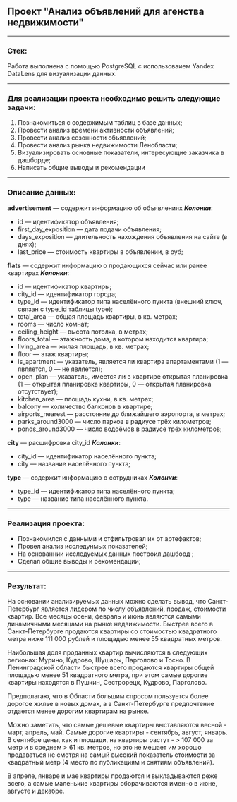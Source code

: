 ## **Проект "Анализ объявлений для агенства недвижимости"**
<hr>

### Стек:
Работа выполнена с помощью PostgreSQL с использоваием Yandex DataLens для визуализации данных.

<hr>

### Для реализации проекта необходимо решить следующие задачи:

1. Познакомиться с содержимым таблиц в базе данных;
2. Провести анализ времени активности объявлений;
3. Провести анализ сезонности объявлений;
4. Провести анализ рынка недвижимости Ленобласти;
5. Визуализировать основные показатели, интересующие заказчика в дашборде;
6. Написать общие выводы и рекомендации

<hr>

### Описание данных:

<strong>advertisement</strong> — содержит информацию об объявлениях
<strong>*Колонки*</strong>:
- id — идентификатор объявления;
- first_day_exposition — дата подачи объявления;
- days_exposition — длительность нахождения объявления на сайте (в днях);
- last_price — стоимость квартиры в объявлении, в руб;

<strong>flats</strong> — содержит информацию о продающихся сейчас или ранее квартирах
<strong>*Колонки*</strong>:
- id — идентификатор квартиры;
- city_id — идентификатор города;
- type_id — идентификатор типа населённого пункта (внешний ключ, связан с type_id таблицы type);
- total_area — общая площадь квартиры, в кв. метрах;
- rooms — число комнат;
- ceiling_height — высота потолка, в метрах;
- floors_total — этажность дома, в котором находится квартира;
- living_area — жилая площадь, в кв. метрах;
- floor — этаж квартиры;
- is_apartment — указатель, является ли квартира апартаментами (1 — является, 0 — не является);
- open_plan — указатель, имеется ли в квартире открытая планировка (1 — открытая планировка квартиры, 0 — открытая планировка отсутствует);
- kitchen_area — площадь кухни, в кв. метрах;
- balcony — количество балконов в квартире;
- airports_nearest — расстояние до ближайшего аэропорта, в метрах;
- parks_around3000 — число парков в радиусе трёх километров;
- ponds_around3000 — число водоёмов в радиусе трёх километров;

<strong>city</strong> — расшифровка city_id
<strong>*Колонки*</strong>:
- city_id — идентификатор населённого пункта;
- city — название населённого пункта;

<strong>type</strong> — содержит информацию о сотрудниках
<strong>*Колонки*</strong>:
- type_id — идентификатор типа населённого пункта;
- type — название типа населённого пункта.


<hr>

### Реализация проекта:
- Познакомился с данными и отфильтровал их от артефактов;
- Провел анализ исследунмых показателей;
- На основаннии исследуемых данных построил дашборд ;
- Сделал общие выводы и рекомендации;

<hr>

### Результат:
На основании анализируемых данных можно сделать вывод, что Санкт-Петербург является лидером по числу объявлений, продаж, стоимости квартир. Все месяцы осени, февраль и июнь являются самыми динамичными месяцами на рынке недвижимости. Быстрее всего в Санкт-Петербурге продаются квартиры со стоимостью квадратного метра ниже 111 000 рублей и площадью менее 55 квадратных метров.

Наибольшая доля проданных квартир вычисляются в следующих регионах: Мурино, Кудрово, Шушары, Парголово и Тосно. В Ленинградской области быстрее всего продаются квартиры общей площадью менее 51 квадратного метра, при этом самые дорогие квартиры находятся в Пушкин, Сестрорецк, Кудрово, Парголово.

Предполагаю, что в Области большим спросом пользуется более дорогое жилье в новых домах, а в Санкт-Петербурге предпочтение отдается менее дорогим квартирам на рынке.
    
Можно заметить, что самые дешевые квартиры выставляются весной - март, апрель, май. Самые дорогие квартиры - сентябрь, август, январь. В сентябре цены, как и площади, на квартиры растут - > 107 000 за метр и в среднем > 61 кв. метров, но это не мешает им хорошо продаваться не смотря на самый высокий показатель стоимости за квадратный метр (4 место по публикациям и снятиям объявлений).
    
В апреле, январе и мае квартиры продаются и выкладываются реже всего, а самые маленькие квартиры оборачиваются именно в июне, августе и декабре.
